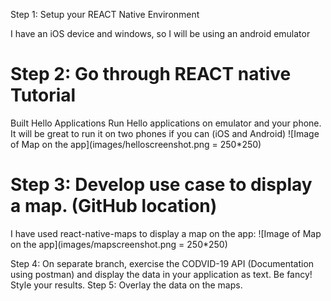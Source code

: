 Step 1:  Setup your REACT Native Environment


I have an iOS device and windows, so I will be using an android emulator


# Step 2:  Go through REACT native Tutorial
Built Hello Applications
Run Hello applications on emulator and your phone.
It will be great to run it on two phones if you can (iOS and Android)
![Image of Map on the app](images/helloscreenshot.png = 250*250)

# Step 3:  Develop use case to display a map.  (GitHub location)

I have used react-native-maps to display a map on the app:
![Image of Map on the app](images/mapscreenshot.png = 250*250)



Step 4:  On separate branch, exercise the CODVID-19 API (Documentation using postman) and display the data in your application as text.  Be fancy!  Style your results.
Step 5:  Overlay the data on the maps.
